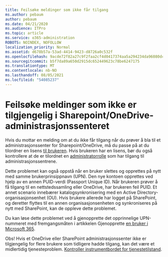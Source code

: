 ```yaml
---
title: Feilsøke meldinger som ikke får tilgang
ms.author: pebaum
author: pebaum
ms.date: 04/21/2020
ms.audience: ITPro
ms.topic: article
ms.service: o365-administration
ROBOTS: NOINDEX, NOFOLLOW
localization_priority: Normal
ms.assetid: d678b57a-53ad-4414-9423-d8726a0c532f
ms.openlocfilehash: 9acde72f82a27c9f2faa2cf4d0417374aa5a294234da96080dc0498d07639248
ms.sourcegitcommit: b5f7da89a650d2915dc652449623c78be6247175
ms.translationtype: MT
ms.contentlocale: nb-NO
ms.lasthandoff: 08/05/2021
ms.locfileid: "54085237"
---
```

# <a name="troubleshoot-access-denied-messages-in-sharepointonedrive-admin-center"></a>Feilsøke meldinger som ikke er tilgjengelig i Sharepoint/OneDrive-administrasjonssenteret

Hvis du mottar en melding om at du ikke får tilgang når du prøver å bla til et administrasjonssenter for Sharepoint/OneDrive, må du passe på at du tilordner en lisens [til brukeren](https://docs.microsoft.com/microsoft-365/admin/add-users/add-users). Hvis brukeren har en lisens, bør du også kontrollere at de er tilordnet en [administratorrolle](https://docs.microsoft.com/microsoft-365/admin/add-users/about-admin-roles) som har tilgang til administrasjonssentrene.

Dette problemet kan også oppstå når en bruker slettes og opprettes på nytt med samme brukerprinsippnavn (UPN). Den nye kontoen opprettes ved hjelp av en annen PUID-verdi (Passport Unique ID). Når brukeren prøver å få tilgang til en nettstedssamling eller OneDrive, har brukeren feil PUID. Et annet scenario innebærer katalogsynkronisering med en Active Directory-organisasjonsenhet (OU). Hvis brukere allerede har logget på SharePoint, og deretter flyttes til en annen organisasjonsenheten og synkroniseres på nytt med SharePoint, kan de oppleve dette problemet.

Du kan løse dette problemet ved å gjenopprette det opprinnelige UPN-nummeret med fremgangsmåten i artikkelen Gjenopprette [en bruker i Microsoft 365](https://docs.microsoft.com/microsoft-365/admin/add-users/restore-user).

Obs! Hvis et OneDrive eller SharePoint administrasjonssenter ikke er tilgjengelig for flere brukere som tidligere hadde tilgang, kan det være et midlertidig tjenesteproblem.  [Kontroller instrumentbordet for tjenestetilstand](https://portal.office.com/adminportal/home#/servicehealth).


